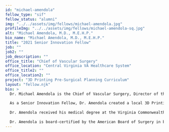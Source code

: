 ```yaml
---
id: "michael-amendola"
fellow_type: "sif"
fellow_status: "alumni"
img: "../../assets/img/fellows/michael-amendola.jpg"
profileImg: "../../assets/img/fellows/michael-amendola-sq.jpg"
alt: "Michael Amendola, M.D., M.E.H.P."
bio_name: "Michael Amendola, M.D., M.E.H.P."
title: "2021 Senior Innovation Fellow"
job: ""
job2: ""
job_description: ""
office_title: "Chief of Vascular Surgery"
office_location: "Central Virginia VA Healthcare System"
office_title2: ""
office_location2: ""
project: "3D Printing Pre-Surgical Planning Curriculum"
layout: "fellow.njk"
bio: >
  Dr. Michael Amendola is the Chief of Vascular Surgery, Director of the Non-Invasive Vascular Lab, and Program Director for the Chief Resident in Quality and Patient Safety at the Central Virginia VA Health Care System. He is a Professor of Surgery at Virginia Commonwealth University School of Medicine and Adjunct Faculty at Johns Hopkins School of Education. <br><br>
  
  As a Senior Innovation Fellow, Dr. Amendola created a local 3D Printing (3DP) for pre-surgical planning curriculum for surgeons and contributed to launching a national VHA training course to introduce healthcare teams to 3DP technology. He is the program director of the Office of Advanced Manufacturing's Central Virginia VA Health Care System-based 3DP Surgical Fellowship. His interests focus on mentoring novice surgical learners, hemodialysis access, 3D printing, and implications of surgical simulation in the current healthcare environment.<br><br>
  
  Dr. Amendola received his medical degree at the Virginia Commonwealth University School of Medicine (VCU-SOM) in Richmond, Virginia. He completed his general surgery internship and residency at Virginia Commonwealth University Health System (VCUHS) in 2007. He also completed a Vascular Surgery fellowship at VCUHS in 2009. He is a fellow of the American College of Surgeons and the Society of Vascular Surgery. In 2021, he was inducted into the American College of Surgeons Academy of Master Surgeon Educators.<br><br>
  
  Dr. Amendola is board-certified by the American Board of Surgery in both general and vascular surgery. He maintains privileges at Central Virginia VA Health Care System in Richmond, Virginia, and is Professor of Surgery at VCU-SOM. He completed his Master's Degree in Medical Education at Johns Hopkins School of Education in 2019.
---
```

